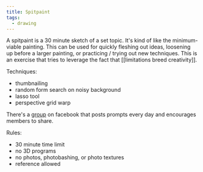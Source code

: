 ```yaml
---
title: Spitpaint
tags:
  - drawing
---
```


A spitpaint is a 30 minute sketch of a set topic. It's kind of like the minimum-viable painting. This can be used for quickly fleshing out ideas, loosening up before a larger painting, or practicing / trying out new techniques. This is an exercise that tries to leverage the fact that [[limitations breed creativity]].

Techniques:
- thumbnailing
- random form search on noisy background
- lasso tool
- perspective grid warp

There's a [group](https://www.facebook.com/groups/1402563099961950/) on facebook that posts prompts every day and encourages members to share. 

Rules:
- 30 minute time limit
- no 3D programs
- no photos, photobashing, or photo textures
- reference allowed